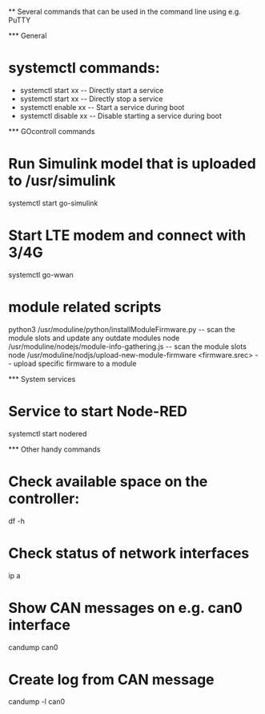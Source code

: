 ** Several commands that can be used in the command line using e.g. PuTTY

*** General
# systemctl commands:
* systemctl start xx  -- Directly start a service
* systemctl start xx  -- Directly stop a service
* systemctl enable xx  -- Start a service during boot
* systemctl disable xx  -- Disable starting a service during boot


*** GOcontroll commands
# Run Simulink model that is uploaded to /usr/simulink 
systemctl start go-simulink

# Start LTE modem and connect with 3/4G
systemctl go-wwan

# module related scripts
python3 /usr/moduline/python/installModuleFirmware.py -- scan the module slots and update any outdate modules
node /usr/moduline/nodejs/module-info-gathering.js -- scan the module slots
node /usr/moduline/nodjs/upload-new-module-firmware <slot> <firmware.srec> -- upload specific firmware to a module

*** System services
# Service to start Node-RED
systemctl start nodered



*** Other handy commands
# Check available space on the controller:
df -h

# Check status of network interfaces
ip a

# Show CAN messages on e.g. can0 interface
candump can0

# Create log from CAN message 
candump -l can0
 
 
